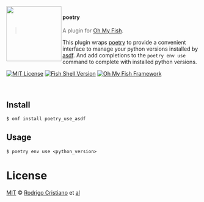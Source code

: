 <img src="https://cdn.rawgit.com/oh-my-fish/oh-my-fish/e4f1c2e0219a17e2c748b824004c8d0b38055c16/docs/logo.svg" align="left" width="144px" height="144px"/>

#### poetry
> A plugin for [Oh My Fish][omf-link].

This plugin wraps [poetry][poetry-link] to provide a convenient interface to manage your python versions installed by [asdf][asdf-link].
And add completions to the `poetry env use` command to complete with installed python versions.

[![MIT License](https://img.shields.io/badge/license-MIT-007EC7.svg?style=flat-square)](/LICENSE)
[![Fish Shell Version](https://img.shields.io/badge/fish-v3.0.0-007EC7.svg?style=flat-square)](https://fishshell.com)
[![Oh My Fish Framework](https://img.shields.io/badge/Oh%20My%20Fish-Framework-007EC7.svg?style=flat-square)](https://www.github.com/oh-my-fish/oh-my-fish)

<br/>


## Install

```fish
$ omf install poetry_use_asdf
```


## Usage

```fish
$ poetry env use <python_version>
```


# License

[MIT][mit] © [Rodrigo Cristiano][author] et [al][contributors]


[mit]:            https://opensource.org/licenses/MIT
[author]:         https://github.com/{{USER}}
[contributors]:   https://github.com/{{USER}}/plugin-poetry/graphs/contributors
[omf-link]:       https://www.github.com/oh-my-fish/oh-my-fish
[poetry-link]:   https://www.python-poetry.org/
[asdf-link]:     https://asdf-vm.com/

[license-badge]:  https://img.shields.io/badge/license-MIT-007EC7.svg?style=flat-square
